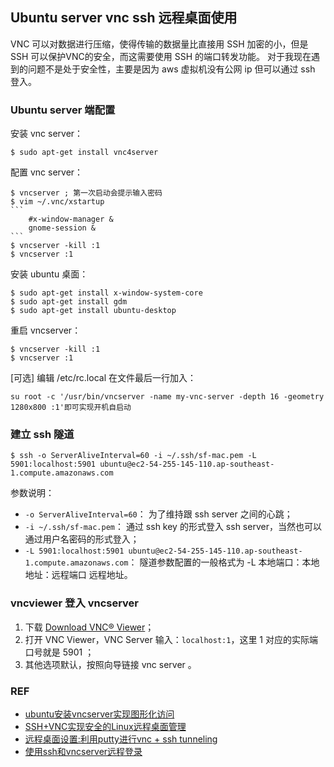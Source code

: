 ## Ubuntu server vnc ssh 远程桌面使用

VNC 可以对数据进行压缩，使得传输的数据量比直接用 SSH 加密的小，但是 SSH 可以保护VNC的安全，而这需要使用 SSH 的端口转发功能。
对于我现在遇到的问题不是处于安全性，主要是因为 aws 虚拟机没有公网 ip 但可以通过 ssh 登入。

### Ubuntu server 端配置

安装 vnc server：

    $ sudo apt-get install vnc4server

配置 vnc server：

    $ vncserver ; 第一次启动会提示输入密码
    $ vim ~/.vnc/xstartup
    ```
        #x-window-manager &
        gnome-session &
    ```
    $ vncserver -kill :1
    $ vncserver :1

安装 ubuntu 桌面：

    $ sudo apt-get install x-window-system-core
    $ sudo apt-get install gdm 
    $ sudo apt-get install ubuntu-desktop

重启 vncserver：

    $ vncserver -kill :1
    $ vncserver :1

[可选] 编辑 /etc/rc.local 在文件最后一行加入：

    su root -c '/usr/bin/vncserver -name my-vnc-server -depth 16 -geometry 1280x800 :1'即可实现开机自启动

### 建立 ssh 隧道

    $ ssh -o ServerAliveInterval=60 -i ~/.ssh/sf-mac.pem -L 5901:localhost:5901 ubuntu@ec2-54-255-145-110.ap-southeast-1.compute.amazonaws.com

参数说明：

- `-o ServerAliveInterval=60`： 为了维持跟 ssh server 之间的心跳；
- `-i ~/.ssh/sf-mac.pem`： 通过 ssh key 的形式登入 ssh server，当然也可以通过用户名密码的形式登入；
- `-L 5901:localhost:5901 ubuntu@ec2-54-255-145-110.ap-southeast-1.compute.amazonaws.com`： 隧道参数配置的一般格式为 -L 本地端口：本地地址：远程端口 远程地址。

### vncviewer 登入 vncserver

1. 下载 [Download VNC® Viewer](http://www.realvnc.com/download/get/1543/)；
2. 打开 VNC Viewer，VNC Server 输入：`localhost:1`，这里 1 对应的实际端口号就是 5901 ；
3. 其他选项默认，按照向导链接 vnc server 。

### REF

* [ubuntu安装vncserver实现图形化访问](http://help.aliyun.com/view/13435406.html)
* [SSH+VNC实现安全的Linux远程桌面管理](http://www.enet.com.cn/article/2013/0819/A20130819303837.shtml)
* [远程桌面设置:利用putty进行vnc + ssh tunneling](http://www.51cto.com/art/200512/13911.htm)
* [使用ssh和vncserver远程登录](http://fightfxj.blog.163.com/blog/static/67683924201088320897/)
